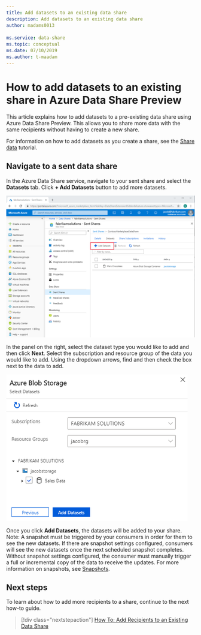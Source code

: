 ```yaml
---
title: Add datasets to an existing data share
description: Add datasets to an existing data share
author: madams0013

ms.service: data-share
ms.topic: conceptual
ms.date: 07/10/2019
ms.author: t-maadam
---
```


# How to add datasets to an existing share in Azure Data Share Preview

This article explains how to add datasets to a pre-existing data share using Azure Data Share Preview. This allows you to share more data with the same recipients without having to create a new share.

For information on how to add datasets as you create a share, see the [Share data](share-your-data.md) tutorial.

## Navigate to a sent data share

In the Azure Data Share service, navigate to your sent share and select the **Datasets** tab. Click **+ Add Datasets** button to add more datasets.

![Add Datasets](./media/how-to/how-to-add-datasets-to-share/add-datasets.png)

In the panel on the right, select the dataset type you would like to add and then click **Next**. Select the subscription and resource group of the data you would like to add. Using the dropdown arrows, find and then check the box next to the data to add.

![Add Datasets](./media/how-to/how-to-add-datasets-to-share/add-datasets-side.png)

Once you click **Add Datasets**, the datasets will be added to your share. 
Note: A snapshot must be triggered by your consumers in order for them to see the new datasets. If there are snapshot settings configured, consumers will see the new datasets once the next scheduled snapshot completes. 
Without snapshot settings configured, the consumer must manually trigger a full or incremental copy of the data to receive the updates. 
For more information on snapshots, see [Snapshots](terminology.md).

## Next steps
To learn about how to add more recipients to a share, continue to the next how-to guide.

> [!div class="nextstepaction"]
> [How To: Add Recipients to an Existing Data Share](how-to-add-recipients-to-share.md)